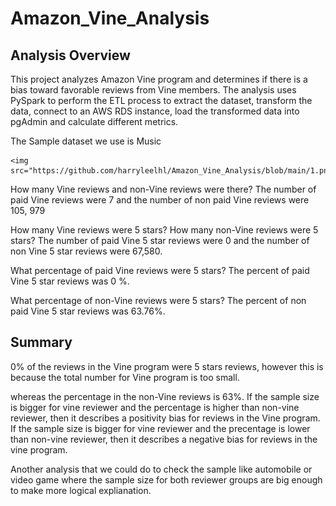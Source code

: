 # Amazon_Vine_Analysis

## Analysis Overview
This project analyzes Amazon Vine program and determines if there is a bias toward favorable reviews from Vine members.
The analysis uses PySpark to perform the ETL process to extract the dataset, transform the data, connect to an AWS RDS instance, load the transformed data into pgAdmin and calculate different metrics.

The Sample dataset we use is Music

    <img src="https://github.com/harryleelhl/Amazon_Vine_Analysis/blob/main/1.png"> 
    
How many Vine reviews and non-Vine reviews were there?
The number of paid Vine reviews were 7 and the number of non paid Vine reviews were 105, 979

How many Vine reviews were 5 stars? How many non-Vine reviews were 5 stars?
The number of paid Vine 5 star reviews were 0 and the number of non Vine 5 star reviews were 67,580.

What percentage of paid Vine reviews were 5 stars?
The percent of paid Vine 5 star reviews was 0 %.

What percentage of non-Vine reviews were 5 stars?
The percent of non paid Vine 5 star reviews was 63.76%.


## Summary
0% of the reviews in the Vine program were 5 stars reviews, however this is because the total number for Vine program is too small.

whereas the percentage in the non-Vine reviews is 63%. 
If the sample size is bigger for vine reviewer and the percentage is higher than non-vine reviewer, then it describes a positivity bias for reviews in the Vine program. If the sample size is bigger for vine reviewer and the precentage is lower than non-vine reviewer, then it describes a negative bias for reviews in the vine program.

Another analysis that we could do to check the sample like automobile or video game where the sample size for both reviewer groups are big enough to make more logical explianation.
